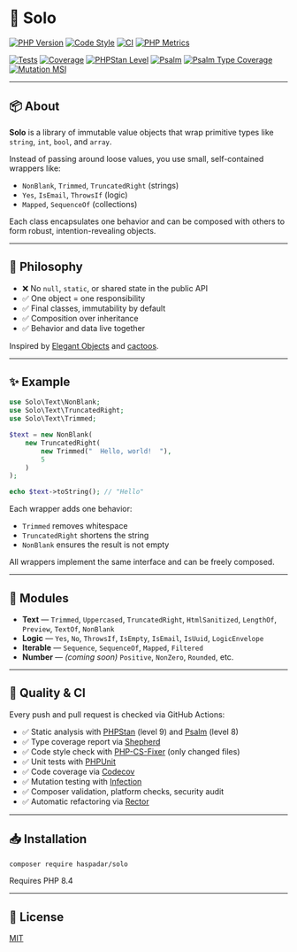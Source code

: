 # 🎵 Solo

[![PHP Version](https://img.shields.io/badge/PHP-8.4-blue)](https://www.php.net/releases/8.4/)
[![Code Style](https://img.shields.io/badge/Code%20Style-PSR--12-blue)](https://github.com/FriendsOfPHP/PHP-CS-Fixer)
[![CI](https://github.com/haspadar/solo/actions/workflows/ci.yml/badge.svg)](https://github.com/haspadar/solo/actions/workflows/ci.yml)
[![PHP Metrics](https://img.shields.io/badge/Metrics-phpmetrics%203.0-blue)](https://phpmetrics.org/)

[![Tests](https://img.shields.io/badge/Tests-Passing-brightgreen)](https://github.com/haspadar/solo/actions/workflows/ci.yml)
[![Coverage](https://codecov.io/gh/haspadar/solo/branch/main/graph/badge.svg)](https://codecov.io/gh/haspadar/solo)
[![PHPStan Level](https://img.shields.io/badge/PHPStan-Level%209-brightgreen)](https://phpstan.org/)
[![Psalm](https://img.shields.io/badge/psalm-level%208-brightgreen)](https://psalm.dev)
[![Psalm Type Coverage](https://shepherd.dev/github/haspadar/solo/coverage.svg)](https://shepherd.dev/github/haspadar/solo)
[![Mutation MSI](https://img.shields.io/badge/Mutation%20MSI-100%25-brightgreen)](https://infection.github.io/)

---

## 📦 About

**Solo** is a library of immutable value objects that wrap primitive types like `string`, `int`, `bool`, and `array`.

Instead of passing around loose values, you use small, self-contained wrappers like:

- `NonBlank`, `Trimmed`, `TruncatedRight` (strings)
- `Yes`, `IsEmail`, `ThrowsIf` (logic)
- `Mapped`, `SequenceOf` (collections)

Each class encapsulates one behavior and can be composed with others to form robust, intention-revealing objects.

---

## 🧠 Philosophy

- ❌ No `null`, `static`, or shared state in the public API
- ✅ One object = one responsibility
- ✅ Final classes, immutability by default
- ✅ Composition over inheritance
- ✅ Behavior and data live together

Inspired by [Elegant Objects](https://www.yegor256.com/elegant-objects.html) and [cactoos](https://github.com/yegor256/cactoos).

---

## ✨ Example

```php
use Solo\Text\NonBlank;
use Solo\Text\TruncatedRight;
use Solo\Text\Trimmed;

$text = new NonBlank(
    new TruncatedRight(
        new Trimmed("  Hello, world!  "),
        5
    )
);

echo $text->toString(); // "Hello"
```

Each wrapper adds one behavior:

- `Trimmed` removes whitespace
- `TruncatedRight` shortens the string
- `NonBlank` ensures the result is not empty

All wrappers implement the same interface and can be freely composed.

---

## 🧱 Modules

- **Text** — `Trimmed`, `Uppercased`, `TruncatedRight`, `HtmlSanitized`, `LengthOf`, `Preview`, `TextOf`, `NonBlank`
- **Logic** — `Yes`, `No`, `ThrowsIf`, `IsEmpty`, `IsEmail`, `IsUuid`, `LogicEnvelope`
- **Iterable** — `Sequence`, `SequenceOf`, `Mapped`, `Filtered`
- **Number** — *(coming soon)* `Positive`, `NonZero`, `Rounded`, etc.

---

## 🧪 Quality & CI

Every push and pull request is checked via GitHub Actions:

- ✅ Static analysis with [PHPStan](https://phpstan.org/) (level 9) and [Psalm](https://psalm.dev/) (level 8)
- ✅ Type coverage report via [Shepherd](https://shepherd.dev/)
- ✅ Code style check with [PHP-CS-Fixer](https://github.com/FriendsOfPHP/PHP-CS-Fixer) (only changed files)
- ✅ Unit tests with [PHPUnit](https://phpunit.de)
- ✅ Code coverage via [Codecov](https://codecov.io/)
- ✅ Mutation testing with [Infection](https://infection.github.io)
- ✅ Composer validation, platform checks, security audit
- ✅ Automatic refactoring via [Rector](https://github.com/rectorphp/rector)

---

## 📥 Installation

```bash
composer require haspadar/solo
```

Requires PHP 8.4

---

## 📄 License

[MIT](LICENSE)
